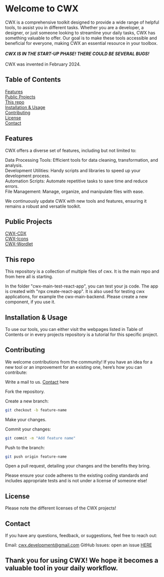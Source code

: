 <h1>Welcome to CWX</h1>
CWX is a comprehensive toolkit designed to provide a wide range of helpful tools, to assist you in different tasks. Whether you are a developer, a designer, or just someone looking to streamline your daily tasks, CWX has something valuable to offer. Our goal is to make these tools accessible and beneficial for everyone, making CWX an essential resource in your toolbox.
</br></br>
<b><em>CWX IS IN THE START-UP PHASE! THERE COULD BE SEVERAL BUGS!</em></b>
</br></br>
CWX was invented in February 2024.

## Table of Contents

[Features](#features)</br>
[Public Projects](#public-projects)</br>
[This repo](#this-repo)</br>
[Installation & Usage](#installation--usage)</br>
[Contributing](#contributing)</br>
[License](#license)</br>
[Contact](#contact)</br>

## Features

CWX offers a diverse set of features, including but not limited to:

Data Processing Tools: Efficient tools for data cleaning, transformation, and analysis.</br>
Development Utilities: Handy scripts and libraries to speed up your development process.</br>
Automation Scripts: Automate repetitive tasks to save time and reduce errors.</br>
File Management: Manage, organize, and manipulate files with ease.</br>

We continuously update CWX with new tools and features, ensuring it remains a robust and versatile toolkit.

## Public Projects

[CWX-CDX](https://github.com/thuner2007/cdx)</br>
[CWX-Icons](https://github.com/thuner2007/cwx_icons)</br>
[CWX-Wordlet](https://colinwalker.ch)

## This repo

This repository is a collection of multiple files of cwx. It is the main repo and from here all is starting.

In the folder "cwx-main-test-react-app", you can test your js code. The app is created with "npx create-react-app". It is also used for testing cwx applications, for example the cwx-main-backend. Please create a new component, if you use it.

## Installation & Usage

To use our tools, you can either visit the webpages listed in Table of Contents or in every projects repository is a tutorial for this specific project.

## Contributing

We welcome contributions from the community! If you have an idea for a new tool or an improvement for an existing one, here’s how you can contribute:

Write a mail to us. [Contact](#contact) here

Fork the repository.

Create a new branch:

```sh
git checkout -b feature-name
```

Make your changes.

Commit your changes:

```sh
git commit -m "Add feature name"
```

Push to the branch:

```sh
git push origin feature-name
```

Open a pull request, detailing your changes and the benefits they bring.

Please ensure your code adheres to the existing coding standards and includes appropriate tests and is not under a license of someone else!

## License

Please note the different licenses of the CWX projects!

## Contact

If you have any questions, feedback, or suggestions, feel free to reach out:

Email: cwx.development@gmail.com
GitHub Issues: open an issue [HERE](https://github.com/thuner2007/cwx-main/issues/new)

<h2>Thank you for using CWX! We hope it becomes a valuable tool in your daily workflow.</h2>
